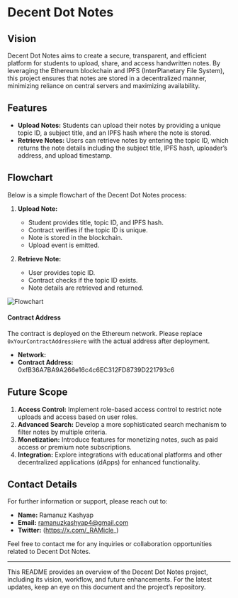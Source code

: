 # Decent Dot Notes

## Vision

Decent Dot Notes aims to create a secure, transparent, and efficient platform for students to upload, share, and access handwritten notes. By leveraging the Ethereum blockchain and IPFS (InterPlanetary File System), this project ensures that notes are stored in a decentralized manner, minimizing reliance on central servers and maximizing availability.

## Features

- **Upload Notes:** Students can upload their notes by providing a unique topic ID, a subject title, and an IPFS hash where the note is stored.
- **Retrieve Notes:** Users can retrieve notes by entering the topic ID, which returns the note details including the subject title, IPFS hash, uploader’s address, and upload timestamp.

## Flowchart

Below is a simple flowchart of the Decent Dot Notes process:

1. **Upload Note:**
   - Student provides title, topic ID, and IPFS hash.
   - Contract verifies if the topic ID is unique.
   - Note is stored in the blockchain.
   - Upload event is emitted.

2. **Retrieve Note:**
   - User provides topic ID.
   - Contract checks if the topic ID exists.
   - Note details are retrieved and returned.

![Flowchart](https://via.placeholder.com/400x300?text=Flowchart+Placeholder)

#### Contract Address

The contract is deployed on the Ethereum network. Please replace `0xYourContractAddressHere` with the actual address after deployment.

- **Network:**
- **Contract Address:** 0xfB36A7BA9A266e16c4c6EC312FD8739D221793c6
 
## Future Scope

1. **Access Control:** Implement role-based access control to restrict note uploads and access based on user roles.
2. **Advanced Search:** Develop a more sophisticated search mechanism to filter notes by multiple criteria.
3. **Monetization:** Introduce features for monetizing notes, such as paid access or premium note subscriptions.
4. **Integration:** Explore integrations with educational platforms and other decentralized applications (dApps) for enhanced functionality.

## Contact Details

For further information or support, please reach out to:

- **Name:** Ramanuz Kashyap
- **Email:** ramanuzkashyap4@gmail.com
- **Twitter:** (https://x.com/_RAMicle_)

Feel free to contact me for any inquiries or collaboration opportunities related to Decent Dot Notes.

---

This README provides an overview of the Decent Dot Notes project, including its vision, workflow, and future enhancements. For the latest updates, keep an eye on this document and the project’s repository.
